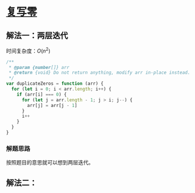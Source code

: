 # [复写零](https://leetcode-cn.com/problems/duplicate-zeros/description/)

## 解法一：两层迭代

时间复杂度：$O(n^2)$

```javascript
/**
 * @param {number[]} arr
 * @return {void} Do not return anything, modify arr in-place instead.
 */
var duplicateZeros = function (arr) {
  for (let i = 0; i < arr.length; i++) {
    if (arr[i] === 0) {
      for (let j = arr.length - 1; j > i; j--) {
        arr[j] = arr[j - 1]
      }
      i++
    }
  }
}
```



### 解题思路

按照题目的意思就可以想到两层迭代。



## 解法二：
